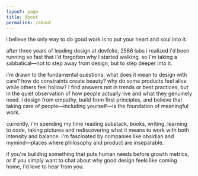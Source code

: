 ```yaml
---
layout: page
title: About
permalink: /about
---
```


i believe the only way to do good work is to put your heart and soul into it.

after three years of leading design at devfolio, 2586 labs i realized i'd been running so fast that I'd forgotten why I started walking. so I'm taking a sabbatical—not to step away from design, but to step deeper into it.

i'm drawn to the fundamental questions: what does it mean to design with care? how do constraints create beauty? why do some products feel alive while others feel hollow? I find answers not in trends or best practices, but in the quiet observation of how people actually live and what they genuinely need. i design from empathy, build from first principles, and believe that taking care of people—including yourself—is the foundation of meaningful work.

currently, i'm spending my time reading substack, books, writing, learning to code, taking pictures and rediscovering what it means to work with both intensity and balance. i'm fascinated by companies like obsidian and mymind—places where philosophy and product are inseparable.

if you're building something that puts human needs before growth metrics, or if you simply want to chat about why good design feels like coming home, i'd love to hear from you.
